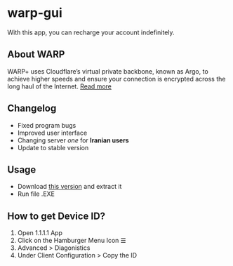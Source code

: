 # warp-gui

With this app, you can recharge your account indefinitely.

## About WARP

WARP+ uses Cloudflare’s virtual private backbone, known as Argo, to achieve higher speeds and ensure your connection is encrypted across the long haul of the Internet. [Read more](https://blog.cloudflare.com/announcing-warp-plus/)

## Changelog

- Fixed program bugs
- Improved user interface
- Changing server _one_ for **Iranian users**
- Update to stable version

## Usage

- Download [this version](https://github.com/warp-plus-cloudflare/gui/releases/download/v3.0.0/warp-gui.v3.zip) and extract it
- Run file .EXE

## How to get Device ID?

1. Open 1.1.1.1 App
2. Click on the Hamburger Menu Icon ☰
3. Advanced > Diagonistics
4. Under Client Configuration > Copy the ID

